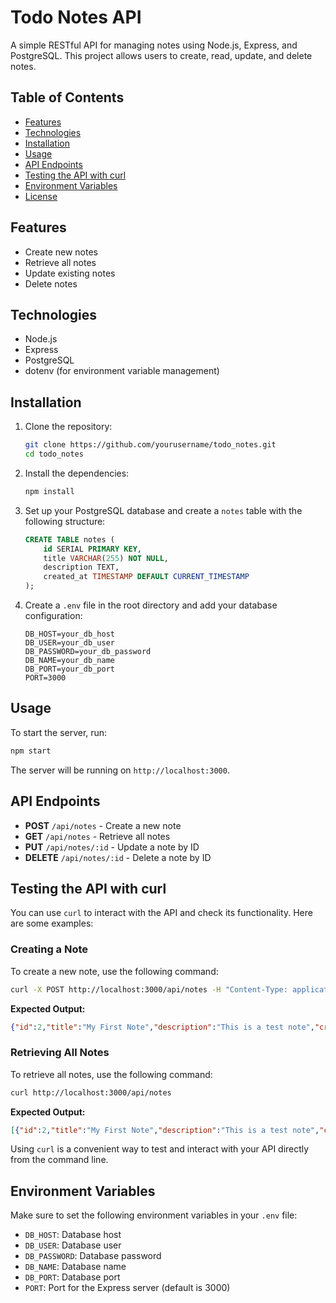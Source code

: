 # Todo Notes API

A simple RESTful API for managing notes using Node.js, Express, and PostgreSQL. This project allows users to create, read, update, and delete notes.

## Table of Contents

- [Features](#features)
- [Technologies](#technologies)
- [Installation](#installation)
- [Usage](#usage)
- [API Endpoints](#api-endpoints)
- [Testing the API with curl](#testing-the-api-with-curl)
- [Environment Variables](#environment-variables)
- [License](#license)

## Features

- Create new notes
- Retrieve all notes
- Update existing notes
- Delete notes

## Technologies

- Node.js
- Express
- PostgreSQL
- dotenv (for environment variable management)

## Installation

1. Clone the repository:
   ```bash
   git clone https://github.com/yourusername/todo_notes.git
   cd todo_notes
   ```

2. Install the dependencies:
   ```bash
   npm install
   ```

3. Set up your PostgreSQL database and create a `notes` table with the following structure:
   ```sql
   CREATE TABLE notes (
       id SERIAL PRIMARY KEY,
       title VARCHAR(255) NOT NULL,
       description TEXT,
       created_at TIMESTAMP DEFAULT CURRENT_TIMESTAMP
   );
   ```

4. Create a `.env` file in the root directory and add your database configuration:
   ```plaintext
   DB_HOST=your_db_host
   DB_USER=your_db_user
   DB_PASSWORD=your_db_password
   DB_NAME=your_db_name
   DB_PORT=your_db_port
   PORT=3000
   ```

## Usage

To start the server, run:
```bash
npm start
```

The server will be running on `http://localhost:3000`.

## API Endpoints

- **POST** `/api/notes` - Create a new note
- **GET** `/api/notes` - Retrieve all notes
- **PUT** `/api/notes/:id` - Update a note by ID
- **DELETE** `/api/notes/:id` - Delete a note by ID

## Testing the API with curl

You can use `curl` to interact with the API and check its functionality. Here are some examples:

### Creating a Note

To create a new note, use the following command:

```bash
curl -X POST http://localhost:3000/api/notes -H "Content-Type: application/json" -d '{"title": "My First Note", "description": "This is a test note"}'
```

**Expected Output:**
```json
{"id":2,"title":"My First Note","description":"This is a test note","created_at":"2025-01-29T20:49:50.233Z"}
```

### Retrieving All Notes

To retrieve all notes, use the following command:

```bash
curl http://localhost:3000/api/notes
```

**Expected Output:**
```json
[{"id":2,"title":"My First Note","description":"This is a test note","created_at":"2025-01-29T20:49:50.233Z"}]
```

Using `curl` is a convenient way to test and interact with your API directly from the command line.

## Environment Variables

Make sure to set the following environment variables in your `.env` file:

- `DB_HOST`: Database host
- `DB_USER`: Database user
- `DB_PASSWORD`: Database password
- `DB_NAME`: Database name
- `DB_PORT`: Database port
- `PORT`: Port for the Express server (default is 3000)